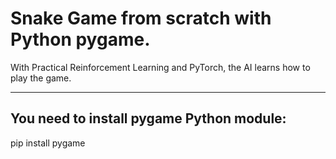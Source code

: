 # Snake Game from scratch with Python pygame.

With Practical Reinforcement Learning and PyTorch, the AI learns how to play the game.

---

## You need to install pygame Python module: 
pip install pygame 
